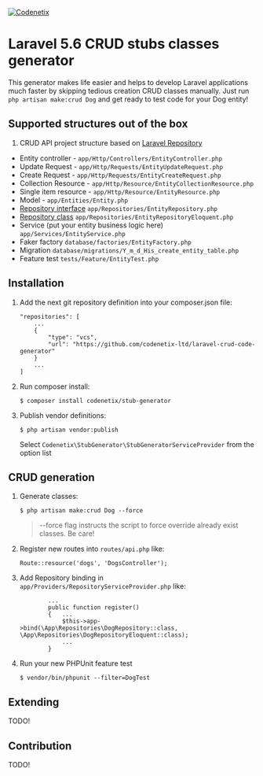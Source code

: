 [![Codenetix](https://www.codenetix.com/img/codenetix-logo-light.svg)](https://www.codenetix.com/)

# Laravel 5.6 CRUD stubs classes generator

This generator makes life easier and helps to develop Laravel applications much faster by skipping tedious creation CRUD classes manually. Just run `php artisan make:crud Dog` and get ready to test code for your Dog entity!

## Supported structures out of the box

1. CRUD API project structure based on [Laravel Repository](https://github.com/andersao/l5-repository)
  * Entity controller - `app/Http/Controllers/EntityController.php`
  * Update Request - `app/Http/Requests/EntityUpdateRequest.php`
  * Create Request - `app/Http/Requests/EntityCreateRequest.php`
  * Collection Resource - `app/Http/Resource/EntityCollectionResource.php`
  * Single item resource - `app/Http/Resource/EntityResource.php`
  * Model - `app/Entities/Entity.php`
  * [Repository interface](https://github.com/andersao/l5-repository) `app/Repositories/EntityRepository.php`
  * [Repository class](https://github.com/andersao/l5-repository) `app/Repositories/EntityRepositoryEloquent.php`
  * Service (put your entity business logic here) `app/Services/EntityService.php`
  * Faker factory `database/factories/EntityFactory.php`
  * Migration `database/migrations/Y_m_d_His_create_entity_table.php`
  * Feature test `tests/Feature/EntityTest.php`

## Installation
1. Add the next git repository definition into your composer.json file:
    ```
    "repositories": [
        ...
        {
            "type": "vcs",
            "url": "https://github.com/codenetix-ltd/laravel-crud-code-generator"
        }
        ...
    ]
    ```
2. Run composer install:
    ```
    $ composer install codenetix/stub-generator
    ```
3. Publish vendor definitions:
    ```
    $ php artisan vendor:publish
    ```
    Select `Codenetix\StubGenerator\StubGeneratorServiceProvider` from the option list

## CRUD generation
1. Generate classes:
    ```
    $ php artisan make:crud Dog --force
    ```
    > --force flag instructs the script to force override already exist classes. Be care!
2. Register new routes into `routes/api.php` like:
    ```
    Route::resource('dogs', 'DogsController');
    ```
3. Add Repository binding in `app/Providers/RepositoryServiceProvider.php` like:
    ```
            ...
            public function register()
            {   ...
                $this->app->bind(\App\Repositories\DogRepository::class, \App\Repositories\DogRepositoryEloquent::class);
                ...
            }
    ```
4. Run your new PHPUnit feature test
    ```
    $ vendor/bin/phpunit --filter=DogTest
    ```
## Extending

TODO!

## Contribution

TODO!